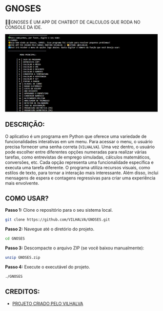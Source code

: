 # GNOSES
👨‍💻GNOSES É UM APP DE CHATBOT DE CALCULOS QUE RODA NO CONSOLE DA IDE.

<img src="FOTO.png" align="center" width="500"> <br>

## DESCRIÇÃO:
O aplicativo é um programa em Python que oferece uma variedade de funcionalidades interativas em um menu. Para acessar o menu, o usuário precisa fornecer uma senha correta (`VILHALVA`). Uma vez dentro, o usuário pode escolher entre diferentes opções numeradas para realizar várias tarefas, como entrevistas de emprego simuladas, cálculos matemáticos, conversões, etc. Cada opção representa uma funcionalidade específica e executa uma tarefa diferente. O programa utiliza recursos visuais, como estilos de texto, para tornar a interação mais interessante. Além disso, inclui mensagens de espera e contagens regressivas para criar uma experiência mais envolvente. 

## COMO USAR?
**Passo 1:** Clone o repositório para o seu sistema local.

```bash
git clone https://github.com/VILHALVA/GNOSES.git
```

**Passo 2:** Navegue até o diretório do projeto.

```bash
cd GNOSES
```

**Passo 3:** Descompacte o arquivo ZIP (se você baixou manualmente):

```bash
unzip GNOSES.zip
```

**Passo 4:** Execute o executável do projeto.

```bash
./GNOSES
```

## CREDITOS:
- [PROJETO CRIADO PELO VILHALVA](https://github.com/VILHALVA)

